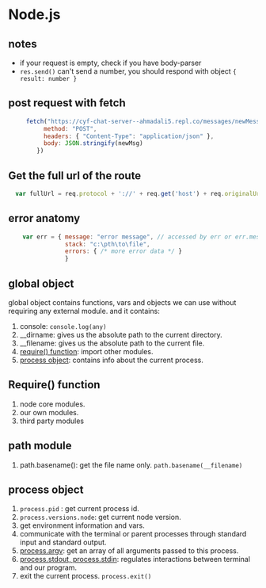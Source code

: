 <!-- markdownlint-disable MD004 MD026 MD009 MD046 MD033 -->
# Node.js

## notes

- if your request is empty, check if you have body-parser
- `res.send()` can't send a number, you should respond with object `{ result: number }`

## post request with fetch

  ```javascript
       fetch("https://cyf-chat-server--ahmadali5.repl.co/messages/newMessage", {
            method: "POST",
            headers: { "Content-Type": "application/json" },
            body: JSON.stringify(newMsg)
          })
  ```

## Get the full url of the route

  ```js
    var fullUrl = req.protocol + '://' + req.get('host') + req.originalUrl;
  ```
  
## error anatomy

  ```js
      var err = { message: "error message", // accessed by err or err.message
                  stack: "c:\pth\to\file",
                  errors: { /* more error data */ }
                  }
  ```

## global object

global object contains functions, vars and objects we can use without requiring any external module. and it contains:

1. console: `console.log(any)`
2. __dirname: gives us the absolute path to the current directory.
3. __filename: gives us the absolute path to the current file.
4. [require() function](#require-function): import other modules.
5. [process object](#process-object): contains info about the current process.

## Require() function

1. node core modules.
2. our own modules.
3. third party modules

## path module

1. path.basename(): get the file name only. `path.basename(__filename)`

## process object

1. `process.pid` : get  current process id.
2. `process.versions.node`: get current node version.
3. get environment information and vars.
4. communicate with the terminal or parent processes through standard input and standard output.
5. [process.argv](/src/javascript/argv.md): get an array of all arguments passed to this process.
6. [process.stdout, process.stdin](/src/javascript/stdout.md): regulates interactions between terminal and our program.
7. exit the current process. `process.exit()`
